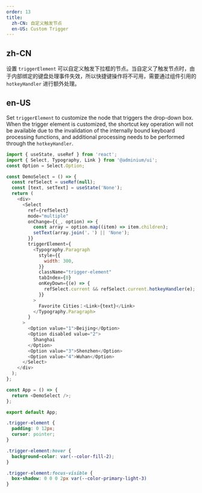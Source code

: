 ```yaml
---
order: 13
title:
  zh-CN: 自定义触发节点
  en-US: Custom Trigger
---
```


## zh-CN

设置 `triggerElement` 可以自定义触发下拉框的节点。当自定义了触发节点时，由于内部绑定的键盘处理事件失效，所以快捷键操作将不可用，需要通过组件引用的 `hotkeyHandler` 进行额外处理。

## en-US

Set `triggerElement` to customize the node that triggers the drop-down box. When the trigger element is customized, the shortcut key operation will not be available due to the invalidation of the internally bound keyboard processing functions, and additional processing needs to be performed through the `hotkeyHandler`.

```js
import { useState, useRef } from 'react';
import { Select, Typography, Link } from '@adminium/ui';
const Option = Select.Option;

const DemoSelect = () => {
  const refSelect = useRef(null);
  const [text, setText] = useState('None');
  return (
    <div>
      <Select
        ref={refSelect}
        mode="multiple"
        onChange={(_, option) => {
          const array = option.map((item) => item.children);
          setText(array.join('，') || 'None');
        }}
        triggerElement={
          <Typography.Paragraph
            style={{
              width: 300,
            }}
            className="trigger-element"
            tabIndex={0}
            onKeyDown={(e) => {
              refSelect.current && refSelect.current.hotkeyHandler(e);
            }}
          >
            Favorite Cities：<Link>{text}</Link>
          </Typography.Paragraph>
        }
      >
        <Option value="1">Beijing</Option>
        <Option disabled value="2">
          Shanghai
        </Option>
        <Option value="3">Shenzhen</Option>
        <Option value="4">Wuhan</Option>
      </Select>
    </div>
  );
};

const App = () => {
  return <DemoSelect />;
};

export default App;
```
```css
.trigger-element {
  padding: 0 12px;
  cursor: pointer;
}

.trigger-element:hover {
  background-color: var(--color-fill-2);
}

.trigger-element:focus-visible {
  box-shadow: 0 0 0 2px var(--color-primary-light-3)
}
```
